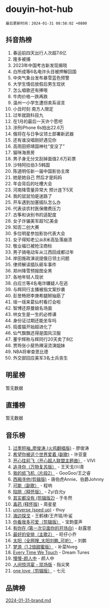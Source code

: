 # douyin-hot-hub

`最后更新时间：2024-01-31 08:58:02 +0800`

## 抖音热榜

1. 春运前四天出行人次超7.6亿
1. 隆多被捕
1. 2023年中国考古新发现揭晓
1. 白所成等6名电诈头目被押解回国
1. 中央气象台发布暴雪蓝色预警
1. 大学生情侣放假后男生现状
1. 怎么唱歌还有捧哏
1. 牛肉价格一跌再跌
1. 温州一小学生遭拐卖系谣言
1. 小丑时刻 南方人限定
1. 过年就跳科目九
1. 在1月的最后一天许个愿吧
1. 涉刑iPhone 6s拍出22.6万
1. 俄将在与日争议领土部署新武器
1. 还有谁没唱刚好遇见你
1. 高雨田把靖国神社“变没了”
1. 猫咪海景房
1. 男子身无分文刮掉面值2.6万彩票
1. 沙特阿拉伯3:5韩国
1. 陈道明任新一届中国影协主席
1. 她是她自己 然后才是妈妈
1. 年会背后的吐槽大会
1. 河南降雪量异常大 预计连下5天
1. 我的鼠鼠怕是迷路了
1. 开车遇到加塞插队怎么办
1. 代表谈农村医保缴费压力
1. 古筝和诀别书的适配度
1. 女子诈骗美军超1亿美金
1. 知否二创大赛
1. 多位明星参加影协代表大会
1. 女子得知老公从8米高坠落崩溃
1. 敬业福已被抢注商标
1. 男子骑电动车从江西回成都过年
1. 岸田施政演说提俄日领土问题
1. 律师解读插队砸车事件
1. 郑州降雪预报图全黑
1. 各地年轻人现状
1. 白应兰等4名电诈嫌疑人在逃
1. 与辉同行主播被指文案抄袭
1. 彭昱畅把李庚希腿掰抽筋了
1. 瑶一瑶来葛仙村看灯会啦
1. 智博还原曼娘名场面
1. 哄女生是一生的必修课
1. 身份证过期还能坐车吗
1. 捣蛋猫开始超进化了
1. 仙气飘飘还得是国风汉服
1. 董宇辉称与辉同行20天卖了8亿
1. 贾玲张小斐热辣滚烫演姐妹
1. NBA将审查恩比德
1. 外交部回应美军3名士兵丧生

## 明星榜

暂无数据

## 直播榜

暂无数据

## 音乐榜

1. [过季短袖_廖俊涛 (火鸡翻唱版)](https://sf3-cdn-tos.douyinstatic.com/obj/tos-cn-ve-2774/ogQVJl0tRBKxQgZji7YClFEBrVDeHpPTWfCZbQ) - 廖俊涛
1. [希望你被这个世界爱着 (副歌)](https://sf86-cdn-tos.douyinstatic.com/obj/tos-cn-ve-2774/oUHCmWQfZlE3QQBKBeD8rCFLpJzPgCpImhsxMt) - 许亚童
1. [开心往前飞（开心超人联盟主题曲）](https://sf3-cdn-tos.douyinstatic.com/obj/tos-cn-ve-2774/9d8fb7c82cf1421fb93a9fe925275e0a) - VIVI
1. [追寻你（万物复苏版）](https://sf86-cdn-tos.douyinstatic.com/obj/tos-cn-ve-2774/oYeAZJsbjIDit9APmBg8u6uDUQnHmoCf3gbo74) - 王天戈/川青
1. [我的纸飞机（片段2）](https://sf86-cdn-tos.douyinstatic.com/obj/tos-cn-ve-2774/oM2ZrKcg2CD5AeRB2gkeXOFB1IxAGJdZPazYHf) - GooGoo/王之睿
1. [西厢寻他(剪辑版)](https://sf86-cdn-tos.douyinstatic.com/obj/tos-cn-ve-2774/oUsAVfAQKlRNxEv5qxvIB8o5qmIWUcXbzJKJhw) - 唐伯虎Annie、伯爵Johnny
1. [可能（副歌）](https://sf3-cdn-tos.douyinstatic.com/obj/tos-cn-ve-2774/cde1731888894259b333569393c2fb51) - 程响
1. [陷阱（释怀版）](https://sf86-cdn-tos.douyinstatic.com/obj/tos-cn-ve-2774/oE8C21LeZrzKLDFfQYgMzx4GAIHageG5IzayY7) - Zy/白允y
1. [其实都没有 (剪辑版2)](https://sf86-cdn-tos.douyinstatic.com/obj/tos-cn-ve-2774/oEBNQenHZtBhxYjGgUDQk0BCHTigQafgFlbQ7k) - 于冬然
1. [毒药 (释怀版)](https://sf86-cdn-tos.douyinstatic.com/obj/tos-cn-ve-2774/oYILMEAzspdZBIzy4frJNB8ZHPHWAhiwowd4Ad) - 周星星
1. [universe (sped up)](https://sf6-cdn-tos.douyinstatic.com/obj/tos-cn-ve-2774/oIQnurQLDCsdYeegkM4CKuVb23MZBXtX6QB8bv) - thuy
1. [海边探戈](https://sf3-cdn-tos.douyinstatic.com/obj/tos-cn-ve-2774/os9gE0VQCGqt6VQkZDyBBYvfSDY0QFe3vVmubn) - 王鹤棣/王齐铭/朴鲨
1. [你看我多可爱（剪辑版）](https://sf86-cdn-tos.douyinstatic.com/obj/tos-cn-ve-2774/018d241ee66a4a189b2fa9ea2fe3363d) - 宝韵童声
1. [有你在 (第一次见面你的开场白)](https://sf86-cdn-tos.douyinstatic.com/obj/tos-cn-ve-2774/oAthrQ3ClJBfI57uBoFEgNDYtNCZ0TSYQQfxQ0) - 赵露思
1. [最好的安排（主歌2）](https://sf86-cdn-tos.douyinstatic.com/obj/tos-cn-ve-2774/oMMZX1DuHpMwgoDztBmZswgQnbCeeANZxBHkFY) - 旺仔小乔
1. [太阳（全网搜_太阳刘鹏_可听）](https://sf86-cdn-tos.douyinstatic.com/obj/tos-cn-ve-2774/ogWbyIQnlBFImVbeDocRdCIYtBHlbJXgfZMvgz) - 刘鹏
1. [梦游（1.2倍甜蜜版）](https://sf3-cdn-tos.douyinstatic.com/obj/tos-cn-ve-2774/o4gyAUm8hwufoEABmwVIiQtHsFuGzAEEWtNMzo) - 补菜Nveg
1. [Every Time We Touch](https://sf86-cdn-tos.douyinstatic.com/obj/tos-cn-ve-2774/ogN6lUKQeBBfEVhIOMikG1CcJjugxk1tztZyhP) - Dream Tunes
1. [慢慢-颜人中](https://sf86-cdn-tos.douyinstatic.com/obj/tos-cn-ve-2774/ocjHNfBXdBxQNC8ZGAeoLMFTUgtBg8bkExunDC) - 颜人中
1. [人间惊鸿宴 - 现场版](https://sf86-cdn-tos.douyinstatic.com/obj/tos-cn-ve-2774/osF4mrPePAf2Yv8Wfr5fATCHZwL5h1QiGQAKwz) - 指尖笑
1. [one love（剪辑版）](https://sf86-cdn-tos.douyinstatic.com/obj/tos-cn-ve-2774/o4utbbKzHedACBQ0bkG7ZBgUvDQzbBDnYd1f1k) - 七元

## 品牌榜

[2024-01-31-brand.md](2024-01-31-brand.md)
